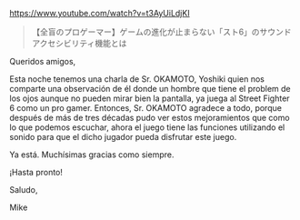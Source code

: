 https://www.youtube.com/watch?v=t3AyUiLdjKI

> 【全盲のプロゲーマー】ゲームの進化が止まらない「スト6」のサウンドアクセシビリティ機能とは

Queridos amigos,

Esta noche tenemos una charla de Sr. OKAMOTO, Yoshiki quien nos comparte una observación de él donde un hombre que tiene el problem de los ojos aunque no pueden mirar bien la pantalla, ya juega al Street Fighter 6 como un pro gamer. Entonces, Sr. OKAMOTO agradece a todo, porque después de más de tres décadas pudo ver estos mejoramientos que como lo que podemos escuchar, ahora el juego tiene las funciones utilizando el sonido para que el dicho jugador pueda disfrutar este juego.

Ya está. Muchísimas gracias como siempre.

¡Hasta pronto!

Saludo,

Mike
